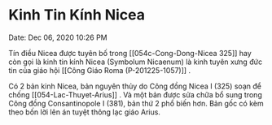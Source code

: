 # Kinh Tin Kính Nicea

Date: Dec 06, 2020 10:26 PM

Tín điều Nicea được tuyên bố trong [[054c-Cong-Dong-Nicea 325]]  hay còn gọi là kinh tin kính Nicea (Symbolum Nicaenum) là kinh tuyên xưng đức tin của giáo hội [[Công Giáo Roma (P-201225-1057)]] . 

Có 2 bản kinh Nicea, bản nguyên thủy do Công đồng Nicea I (325) soạn để chống [[054-Lac-Thuyet-Arius]] . Và một bản được sửa chữa bổ sung trong Công đồng Consantinopole I (381), bản thứ 2 phổ biến hơn. Bản gốc có kèm theo bốn lời lên án tuyệt thông lạc giáo Arius.